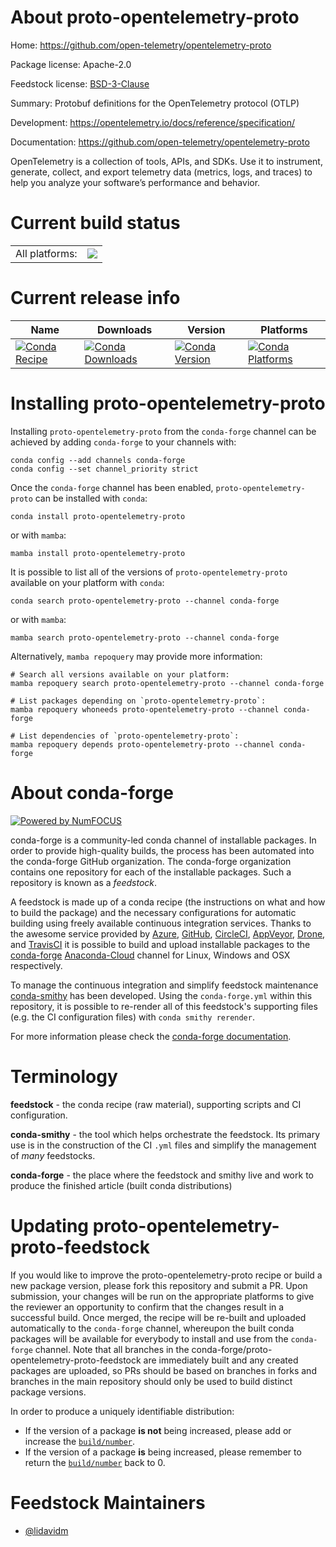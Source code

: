 About proto-opentelemetry-proto
===============================

Home: https://github.com/open-telemetry/opentelemetry-proto

Package license: Apache-2.0

Feedstock license: [BSD-3-Clause](https://github.com/conda-forge/proto-opentelemetry-proto-feedstock/blob/main/LICENSE.txt)

Summary: Protobuf definitions for the OpenTelemetry protocol (OTLP)

Development: https://opentelemetry.io/docs/reference/specification/

Documentation: https://github.com/open-telemetry/opentelemetry-proto

OpenTelemetry is a collection of tools, APIs, and SDKs. Use it to
instrument, generate, collect, and export telemetry data (metrics,
logs, and traces) to help you analyze your software’s performance
and behavior.


Current build status
====================


<table><tr><td>All platforms:</td>
    <td>
      <a href="https://dev.azure.com/conda-forge/feedstock-builds/_build/latest?definitionId=14771&branchName=main">
        <img src="https://dev.azure.com/conda-forge/feedstock-builds/_apis/build/status/proto-opentelemetry-proto-feedstock?branchName=main">
      </a>
    </td>
  </tr>
</table>

Current release info
====================

| Name | Downloads | Version | Platforms |
| --- | --- | --- | --- |
| [![Conda Recipe](https://img.shields.io/badge/recipe-proto--opentelemetry--proto-green.svg)](https://anaconda.org/conda-forge/proto-opentelemetry-proto) | [![Conda Downloads](https://img.shields.io/conda/dn/conda-forge/proto-opentelemetry-proto.svg)](https://anaconda.org/conda-forge/proto-opentelemetry-proto) | [![Conda Version](https://img.shields.io/conda/vn/conda-forge/proto-opentelemetry-proto.svg)](https://anaconda.org/conda-forge/proto-opentelemetry-proto) | [![Conda Platforms](https://img.shields.io/conda/pn/conda-forge/proto-opentelemetry-proto.svg)](https://anaconda.org/conda-forge/proto-opentelemetry-proto) |

Installing proto-opentelemetry-proto
====================================

Installing `proto-opentelemetry-proto` from the `conda-forge` channel can be achieved by adding `conda-forge` to your channels with:

```
conda config --add channels conda-forge
conda config --set channel_priority strict
```

Once the `conda-forge` channel has been enabled, `proto-opentelemetry-proto` can be installed with `conda`:

```
conda install proto-opentelemetry-proto
```

or with `mamba`:

```
mamba install proto-opentelemetry-proto
```

It is possible to list all of the versions of `proto-opentelemetry-proto` available on your platform with `conda`:

```
conda search proto-opentelemetry-proto --channel conda-forge
```

or with `mamba`:

```
mamba search proto-opentelemetry-proto --channel conda-forge
```

Alternatively, `mamba repoquery` may provide more information:

```
# Search all versions available on your platform:
mamba repoquery search proto-opentelemetry-proto --channel conda-forge

# List packages depending on `proto-opentelemetry-proto`:
mamba repoquery whoneeds proto-opentelemetry-proto --channel conda-forge

# List dependencies of `proto-opentelemetry-proto`:
mamba repoquery depends proto-opentelemetry-proto --channel conda-forge
```


About conda-forge
=================

[![Powered by
NumFOCUS](https://img.shields.io/badge/powered%20by-NumFOCUS-orange.svg?style=flat&colorA=E1523D&colorB=007D8A)](https://numfocus.org)

conda-forge is a community-led conda channel of installable packages.
In order to provide high-quality builds, the process has been automated into the
conda-forge GitHub organization. The conda-forge organization contains one repository
for each of the installable packages. Such a repository is known as a *feedstock*.

A feedstock is made up of a conda recipe (the instructions on what and how to build
the package) and the necessary configurations for automatic building using freely
available continuous integration services. Thanks to the awesome service provided by
[Azure](https://azure.microsoft.com/en-us/services/devops/), [GitHub](https://github.com/),
[CircleCI](https://circleci.com/), [AppVeyor](https://www.appveyor.com/),
[Drone](https://cloud.drone.io/welcome), and [TravisCI](https://travis-ci.com/)
it is possible to build and upload installable packages to the
[conda-forge](https://anaconda.org/conda-forge) [Anaconda-Cloud](https://anaconda.org/)
channel for Linux, Windows and OSX respectively.

To manage the continuous integration and simplify feedstock maintenance
[conda-smithy](https://github.com/conda-forge/conda-smithy) has been developed.
Using the ``conda-forge.yml`` within this repository, it is possible to re-render all of
this feedstock's supporting files (e.g. the CI configuration files) with ``conda smithy rerender``.

For more information please check the [conda-forge documentation](https://conda-forge.org/docs/).

Terminology
===========

**feedstock** - the conda recipe (raw material), supporting scripts and CI configuration.

**conda-smithy** - the tool which helps orchestrate the feedstock.
                   Its primary use is in the construction of the CI ``.yml`` files
                   and simplify the management of *many* feedstocks.

**conda-forge** - the place where the feedstock and smithy live and work to
                  produce the finished article (built conda distributions)


Updating proto-opentelemetry-proto-feedstock
============================================

If you would like to improve the proto-opentelemetry-proto recipe or build a new
package version, please fork this repository and submit a PR. Upon submission,
your changes will be run on the appropriate platforms to give the reviewer an
opportunity to confirm that the changes result in a successful build. Once
merged, the recipe will be re-built and uploaded automatically to the
`conda-forge` channel, whereupon the built conda packages will be available for
everybody to install and use from the `conda-forge` channel.
Note that all branches in the conda-forge/proto-opentelemetry-proto-feedstock are
immediately built and any created packages are uploaded, so PRs should be based
on branches in forks and branches in the main repository should only be used to
build distinct package versions.

In order to produce a uniquely identifiable distribution:
 * If the version of a package **is not** being increased, please add or increase
   the [``build/number``](https://docs.conda.io/projects/conda-build/en/latest/resources/define-metadata.html#build-number-and-string).
 * If the version of a package **is** being increased, please remember to return
   the [``build/number``](https://docs.conda.io/projects/conda-build/en/latest/resources/define-metadata.html#build-number-and-string)
   back to 0.

Feedstock Maintainers
=====================

* [@lidavidm](https://github.com/lidavidm/)

